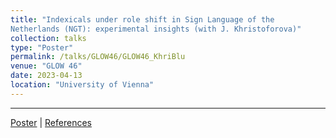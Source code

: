 ```yaml
---
title: "Indexicals under role shift in Sign Language of the
Netherlands (NGT): experimental insights (with J. Khristoforova)"
collection: talks
type: "Poster"
permalink: /talks/GLOW46/GLOW46_KhriBlu
venue: "GLOW 46"
date: 2023-04-13
location: "University of Vienna"
---
```

---




[Poster](./GLOW23_poster_v2.pdf) | [References](GLOW23_poster_Refs.pdf)
